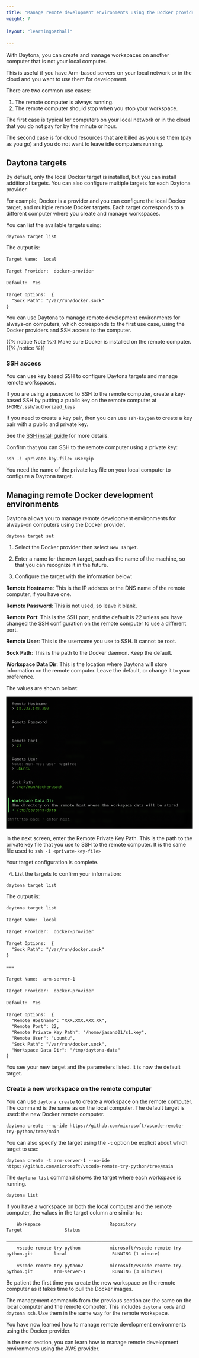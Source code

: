 ```yaml
---
title: "Manage remote development environments using the Docker provider"
weight: 7

layout: "learningpathall"

---
```


With Daytona, you can create and manage workspaces on another computer that is not your local computer.

This is useful if you have Arm-based servers on your local network or in the cloud and you want to use them for development.

There are two common use cases:
1. The remote computer is always running. 
2. The remote computer should stop when you stop your workspace.

The first case is typical for computers on your local network or in the cloud that you do not pay for by the minute or hour. 

The second case is for cloud resources that are billed as you use them (pay as you go) and you do not want to leave idle computers running.

## Daytona targets

By default, only the local Docker target is installed, but you can install additional targets. You can also configure multiple targets for each Daytona provider.

For example, Docker is a provider and you can configure the local Docker target, and multiple remote Docker targets. Each target corresponds to a different computer where you create and manage workspaces.

You can list the available targets using:

```console
daytona target list
```

The output is:

```output
Target Name:  local

Target Provider:  docker-provider

Default:  Yes

Target Options:  {
  "Sock Path": "/var/run/docker.sock"
}
```

You can use Daytona to manage remote development environments for always-on computers, which corresponds to the first use case, using the Docker providers and SSH access to the computer. 

{{% notice Note %}}
Make sure Docker is installed on the remote computer. 
{{% /notice %}}

### SSH access

You can use key based SSH to configure Daytona targets and manage remote workspaces. 

If you are using a password to SSH to the remote computer, create a key-based SSH by putting a public key on the remote computer at `$HOME/.ssh/authorized_keys`

If you need to create a key pair, then you can use `ssh-keygen` to create a key pair with a public and private key. 

See the [SSH install guide](/install-guides/ssh/) for more details. 

Confirm that you can SSH to the remote computer using a private key:

```console
ssh -i <private-key-file> user@ip
```

You need the name of the private key file on your local computer to configure a Daytona target. 

## Managing remote Docker development environments

Daytona allows you to manage remote development environments for always-on computers using the Docker provider. 

```console
daytona target set
```

1. Select the Docker provider then select `New Target`. 

2. Enter a name for the new target, such as the name of the machine, so that you can recognize it in the future.

3. Configure the target with the information below:

**Remote Hostname**: This is the IP address or the DNS name of the remote computer, if you have one. 

**Remote Password**: This is not used, so leave it blank.

**Remote Port**: This is the SSH port, and the default is 22 unless you have changed the SSH configuration on the remote computer to use a different port. 

**Remote User**: This is the username you use to SSH. It cannot be root.

**Sock Path**: This is the path to the Docker daemon. Keep the default. 

**Workspace Data Dir**: This is the location where Daytona will store information on the remote computer. Leave the default, or change it to your preference. 

The values are shown below:

![Create remote workspace #center](_images/docker-remote.png)

In the next screen, enter the Remote Private Key Path. This is the path to the private key file that you use to SSH to the remote computer. It is the same file used to `ssh -i <private-key-file>`

Your target configuration is complete. 

4. List the targets to confirm your information:

```console
daytona target list 
```

The output is:

```output
daytona target list

Target Name:  local

Target Provider:  docker-provider

Target Options:  {
  "Sock Path": "/var/run/docker.sock"
}

===

Target Name:  arm-server-1

Target Provider:  docker-provider

Default:  Yes

Target Options:  {
  "Remote Hostname": "XXX.XXX.XXX.XX",
  "Remote Port": 22,
  "Remote Private Key Path": "/home/jasand01/s1.key",
  "Remote User": "ubuntu",
  "Sock Path": "/var/run/docker.sock",
  "Workspace Data Dir": "/tmp/daytona-data"
}
```

You see your new target and the parameters listed. It is now the default target. 

### Create a new workspace on the remote computer 

You can use `daytona create` to create a workspace on the remote computer. The command is the same as on the local computer. The default target is used: the new Docker remote computer. 

```console
daytona create --no-ide https://github.com/microsoft/vscode-remote-try-python/tree/main
```

You can also specify the target using the `-t` option be explicit about which target to use: 

```console
daytona create -t arm-server-1 --no-ide https://github.com/microsoft/vscode-remote-try-python/tree/main
```

The `daytona list` command shows the target where each workspace is running.

```console
daytona list
```

If you have a workspace on both the local computer and the remote computer, the values in the target column are similar to:

```output
    Workspace                          Repository                                    Target                Status
    ─────────────────────────────────────────────────────────────────────────────────────────────────────────────────────────────────
    vscode-remote-try-python           microsoft/vscode-remote-try-python.git        local                 RUNNING (1 minute)

    vscode-remote-try-python2          microsoft/vscode-remote-try-python.git        arm-server-1          RUNNING (3 minutes)
```

Be patient the first time you create the new workspace on the remote computer as it takes time to pull the Docker images. 

The management commands from the previous section are the same on the local computer and the remote computer. This includes `daytona code` and `daytona ssh`. Use them in the same way for the remote workspace.

You have now learned how to manage remote development environments using the Docker provider. 

In the next section, you can learn how to manage remote development environments using the AWS provider.